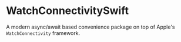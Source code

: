 # WatchConnectivitySwift

A modern async/await based convenience package on top of Apple's `WatchConnectivity` framework.
